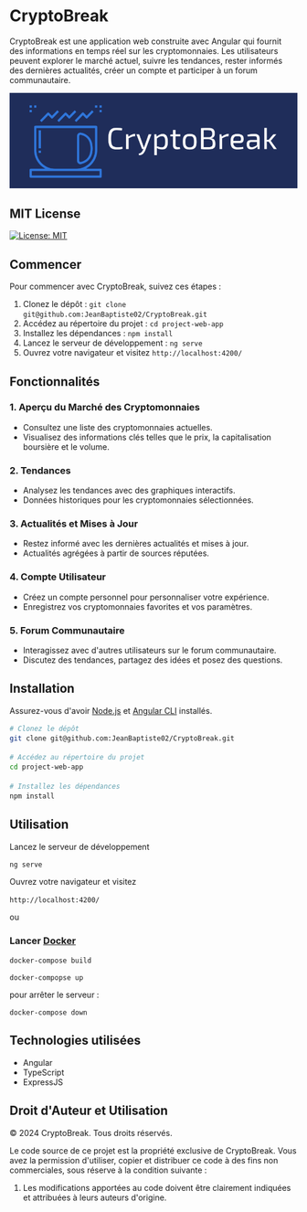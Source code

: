 # CryptoBreak

CryptoBreak est une application web construite avec Angular qui fournit des informations en temps réel sur les cryptomonnaies. Les utilisateurs peuvent explorer le marché actuel, suivre les tendances, rester informés des dernières actualités, créer un compte et participer à un forum communautaire.

![CryptoBreak Logo](project_img.png)

## MIT License
[![License: MIT](https://img.shields.io/badge/License-MIT-yellow.svg)](https://opensource.org/licenses/MIT)  


## Commencer

Pour commencer avec CryptoBreak, suivez ces étapes :

1. Clonez le dépôt : `git clone git@github.com:JeanBaptiste02/CryptoBreak.git`
2. Accédez au répertoire du projet : `cd project-web-app`
3. Installez les dépendances : `npm install`
4. Lancez le serveur de développement : `ng serve`
5. Ouvrez votre navigateur et visitez `http://localhost:4200/`

## Fonctionnalités

### 1. Aperçu du Marché des Cryptomonnaies

- Consultez une liste des cryptomonnaies actuelles.
- Visualisez des informations clés telles que le prix, la capitalisation boursière et le volume.

### 2. Tendances

- Analysez les tendances avec des graphiques interactifs.
- Données historiques pour les cryptomonnaies sélectionnées.

### 3. Actualités et Mises à Jour

- Restez informé avec les dernières actualités et mises à jour.
- Actualités agrégées à partir de sources réputées.

### 4. Compte Utilisateur

- Créez un compte personnel pour personnaliser votre expérience.
- Enregistrez vos cryptomonnaies favorites et vos paramètres.

### 5. Forum Communautaire

- Interagissez avec d'autres utilisateurs sur le forum communautaire.
- Discutez des tendances, partagez des idées et posez des questions.

## Installation

Assurez-vous d'avoir [Node.js](https://nodejs.org/) et [Angular CLI](https://cli.angular.io/) installés.

```bash
# Clonez le dépôt
git clone git@github.com:JeanBaptiste02/CryptoBreak.git

# Accédez au répertoire du projet
cd project-web-app

# Installez les dépendances
npm install

```

## Utilisation

Lancez le serveur de développement

```
ng serve
```

Ouvrez votre navigateur et visitez

`http://localhost:4200/`

ou

### Lancer [Docker](https://www.docker.com/)

```
docker-compose build
```
```
docker-compopse up
```

pour arrêter le serveur :
```
docker-compose down
```

## Technologies utilisées

- Angular
- TypeScript
- ExpressJS

## Droit d'Auteur et Utilisation

© 2024 CryptoBreak. Tous droits réservés.

Le code source de ce projet est la propriété exclusive de CryptoBreak. Vous avez la permission d'utiliser, copier et distribuer ce code à des fins non commerciales, sous réserve à la condition suivante :

1. Les modifications apportées au code doivent être clairement indiquées et attribuées à leurs auteurs d'origine.
